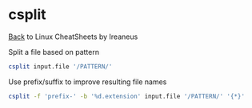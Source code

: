 # csplit

[Back](README.md) to Linux CheatSheets by Ireaneus

Split a file based on pattern

```bash
csplit input.file '/PATTERN/'
```

Use prefix/suffix to improve resulting file names

```bash
csplit -f 'prefix-' -b '%d.extension' input.file '/PATTERN/' '{*}'

```
